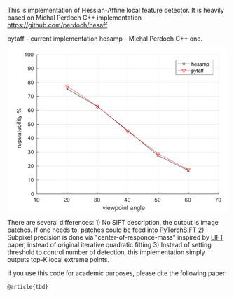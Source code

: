 This is implementation of Hessian-Affine local feature detector. 
It is heavily based on Michal Perdoch C++ implementation https://github.com/perdoch/hesaff

pytaff - current implementation
hesamp - Michal Perdoch C++ one.

![average](/img/repeatability.png)

There are several differences:
    1) No SIFT description, the output is image patches. If one needs to, patches could be feed into [PyTorchSIFT](https://github.com/ducha-aiki/pytorch-sift)
    2) Subpixel precision is done via "center-of-responce-mass" inspired by [LIFT](https://arxiv.org/abs/1603.09114) paper, instead of original iterative quadratic fitting
    3) Instead of setting threshold to control number of detection, this implementation simply outputs top-K local extreme points. 
    
If you use this code for academic purposes, please cite the following paper:

    @article{tbd}